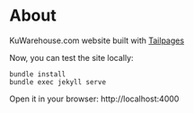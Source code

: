 # About

KuWarehouse.com website built with [Tailpages](https://github.com/harrywang/tailpages)

Now, you can test the site locally:

```
bundle install
bundle exec jekyll serve
```

Open it in your browser: http://localhost:4000
